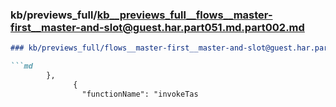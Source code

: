 ### kb/previews_full/kb__previews_full__flows__master-first__master-and-slot@guest.har.part051.md.part002.md

```md
### kb/previews_full/flows__master-first__master-and-slot@guest.har.part051.md (part 002)

```md
        },
              {
                "functionName": "invokeTas
```

```

```
